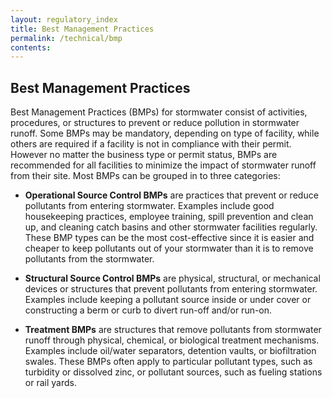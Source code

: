 ```yaml
---
layout: regulatory_index
title: Best Management Practices
permalink: /technical/bmp
contents:
---
```


## Best Management Practices

Best Management Practices (BMPs) for stormwater consist of activities, procedures, or structures to prevent or reduce pollution in stormwater runoff. Some BMPs may be mandatory, depending on type of facility, while others are required if a facility is not in compliance with their permit. However no matter the business type or permit status, BMPs are recommended for all facilities to minimize the impact of stormwater runoff from their site. Most BMPs can be grouped in to three categories:

- **Operational Source Control BMPs** are practices that prevent or reduce pollutants from entering stormwater. Examples include good housekeeping practices, employee training, spill prevention and clean up, and cleaning catch basins and other stormwater facilities regularly. These BMP types can be the most cost-effective since it is easier and cheaper to keep pollutants out of your stormwater than it is to remove pollutants from the stormwater.

- **Structural Source Control BMPs** are physical, structural, or mechanical devices or structures that prevent pollutants from entering stormwater. Examples include keeping a pollutant source inside or under cover or constructing a berm or curb to divert run-off and/or run-on.

- **Treatment BMPs** are structures that remove pollutants from stormwater runoff through physical, chemical, or biological treatment mechanisms. Examples include oil/water separators, detention vaults, or biofiltration swales. These BMPs often apply to particular pollutant types, such as turbidity or dissolved zinc, or pollutant sources, such as fueling stations or rail yards.   

